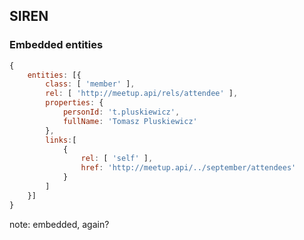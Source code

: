 ## SIREN

### Embedded entities

``` js
{
    entities: [{
        class: [ 'member' ],
        rel: [ 'http://meetup.api/rels/attendee' ],
        properties: {
            personId: 't.pluskiewicz',
            fullName: 'Tomasz Pluskiewicz'
        },
        links:[
            {
                rel: [ 'self' ],
                href: 'http://meetup.api/../september/attendees'
            }
        ]
    }]
}
```

note:
embedded, again?